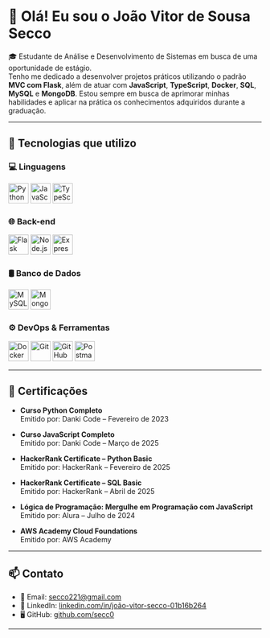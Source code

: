 # 👋 Olá! Eu sou o João Vitor de Sousa Secco

🎓 Estudante de Análise e Desenvolvimento de Sistemas em busca de uma oportunidade de estágio.  
Tenho me dedicado a desenvolver projetos práticos utilizando o padrão **MVC com Flask**, além de atuar com **JavaScript**, **TypeScript**, **Docker**, **SQL**, **MySQL** e **MongoDB**. Estou sempre em busca de aprimorar minhas habilidades e aplicar na prática os conhecimentos adquiridos durante a graduação.

---

## 🧠 Tecnologias que utilizo

### 💻 Linguagens

<p>
  <img src="https://cdn.jsdelivr.net/gh/devicons/devicon/icons/python/python-original.svg" height="40" alt="Python"/>
  <img src="https://cdn.jsdelivr.net/gh/devicons/devicon/icons/javascript/javascript-original.svg" height="40" alt="JavaScript"/>
  <img src="https://cdn.jsdelivr.net/gh/devicons/devicon/icons/typescript/typescript-original.svg" height="40" alt="TypeScript"/>
</p>

### 🌐 Back-end

<p>
  <img src="https://cdn.jsdelivr.net/gh/devicons/devicon/icons/flask/flask-original.svg" height="40" alt="Flask"/>
  <img src="https://cdn.jsdelivr.net/gh/devicons/devicon/icons/nodejs/nodejs-original.svg" height="40" alt="Node.js"/>
  <img src="https://cdn.jsdelivr.net/gh/devicons/devicon/icons/express/express-original.svg" height="40" alt="Express.js"/>
</p>

### 🛢️ Banco de Dados

<p>
  <img src="https://cdn.jsdelivr.net/gh/devicons/devicon/icons/mysql/mysql-original.svg" height="40" alt="MySQL"/>
  <img src="https://cdn.jsdelivr.net/gh/devicons/devicon/icons/mongodb/mongodb-original.svg" height="40" alt="MongoDB"/>
</p>

### ⚙️ DevOps & Ferramentas

<p>
  <img src="https://cdn.jsdelivr.net/gh/devicons/devicon/icons/docker/docker-original.svg" height="40" alt="Docker"/>
  <img src="https://cdn.jsdelivr.net/gh/devicons/devicon/icons/git/git-original.svg" height="40" alt="Git"/>
  <img src="https://cdn.jsdelivr.net/gh/devicons/devicon/icons/github/github-original.svg" height="40" alt="GitHub"/>
  <img src="https://www.vectorlogo.zone/logos/getpostman/getpostman-icon.svg" height="40" alt="Postman"/>
</p>


---

## 📜 Certificações

- **Curso Python Completo**  
  Emitido por: Danki Code – Fevereiro de 2023

- **Curso JavaScript Completo**  
  Emitido por: Danki Code – Março de 2025

- **HackerRank Certificate – Python Basic**  
  Emitido por: HackerRank – Fevereiro de 2025

- **HackerRank Certificate – SQL Basic**  
  Emitido por: HackerRank – Abril de 2025

- **Lógica de Programação: Mergulhe em Programação com JavaScript**  
  Emitido por: Alura – Julho de 2024

- **AWS Academy Cloud Foundations**  
  Emitido por: AWS Academy

---

## 📫 Contato

- 📧 Email: [secco221@gmail.com](mailto:secco221@gmail.com)  
- 💼 LinkedIn: [linkedin.com/in/joão-vitor-secco-01b16b264](https://www.linkedin.com/in/joão-vitor-secco-01b16b264/)  
- 🖥️ GitHub: [github.com/secc0](https://github.com/secc0)

---
